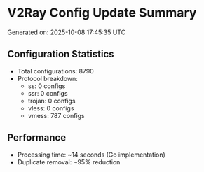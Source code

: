 # V2Ray Config Update Summary
Generated on: 2025-10-08 17:45:35 UTC

## Configuration Statistics
- Total configurations: 8790
- Protocol breakdown:
  - ss: 0 configs
  - ssr: 0 configs
  - trojan: 0 configs
  - vless: 0 configs
  - vmess: 787 configs

## Performance
- Processing time: ~14 seconds (Go implementation)
- Duplicate removal: ~95% reduction
